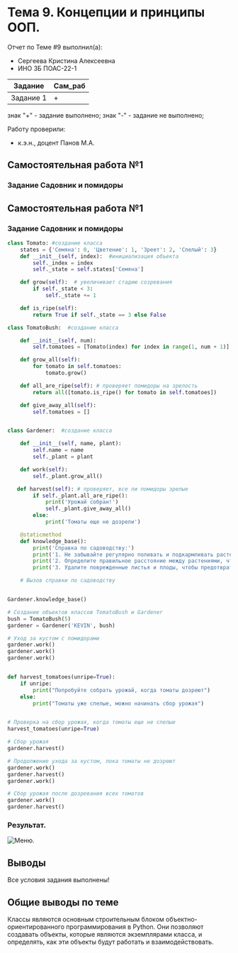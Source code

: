 # Тема 9. Концепции и принципы ООП.
Отчет по Теме #9 выполнил(а):
- Сергеева Кристина Алексеевна 
- ИНО ЗБ ПОАС-22-1

| Задание |  Сам_раб |
| ------ |  ------ |
| Задание 1 | + |


знак "+" - задание выполнено; знак "-" - задание не выполнено;

Работу проверили:
- к.э.н., доцент Панов М.А.

## Самостоятельная работа №1
### Задание Садовник и помидоры
## Самостоятельная работа №1
### Задание Садовник и помидоры

```python
class Tomato: #создание класса
    states = {'Семяна': 0, 'Цветение': 1, 'Зреет': 2, 'Спелый': 3}
    def __init__(self, index):  #инициализация объекта
        self._index = index
        self._state = self.states['Семяна']

    def grow(self):  # увеличивает стадию созревания
        if self._state < 3:
            self._state += 1

    def is_ripe(self):
        return True if self._state == 3 else False

class TomatoBush:  #создание класса

    def __init__(self, num):
        self.tomatoes = [Tomato(index) for index in range(1, num + 1)]

    def grow_all(self):
        for tomato in self.tomatoes:
            tomato.grow()

    def all_are_ripe(self): # проверяет помидоры на зрелость
        return all([tomato.is_ripe() for tomato in self.tomatoes])

    def give_away_all(self):
        self.tomatoes = []


class Gardener:  #создание класса

    def __init__(self, name, plant):
        self.name = name
        self._plant = plant

    def work(self):
        self._plant.grow_all()

   def harvest(self): # проверяет, все ли помидоры зрелые
        if self._plant.all_are_ripe():
            print('Урожай собран!')
            self._plant.give_away_all()
        else:
            print('Томаты еще не дозрели')

    @staticmethod
    def knowledge_base():
        print('Справка по садоводству:')
        print('1. Не забывайте регулярно поливать и подкармливать растения')
        print('2. Определите правильное расстояние между растениями, чтобы они не мешали друг другу в росте')
        print('3. Удалите поврежденные листья и плоды, чтобы предотвратить распространение болезней')

    # Вызов справки по садоводству


Gardener.knowledge_base()

# Создание объектов классов TomatoBush и Gardener
bush = TomatoBush(5)
gardener = Gardener('KEVIN', bush)

# Уход за кустом с помидорами
gardener.work()
gardener.work()
gardener.work()


def harvest_tomatoes(unripe=True):
    if unripe:
        print("Попробуйте собрать урожай, когда томаты дозреют")
    else:
        print("Томаты уже спелые, можно начинать сбор урожая")


# Проверка на сбор урожая, когда томаты еще не спелые
harvest_tomatoes(unripe=True)

# Сбор урожая
gardener.harvest()

# Продолжение ухода за кустом, пока томаты не дозреют
gardener.work()
gardener.harvest()
gardener.work()

# Сбор урожая после дозревания всех томатов
gardener.work()
gardener.harvest()
```
### Результат.
![Меню]().


## Выводы

Все условия задания выполнены!
  


## Общие выводы по теме
Классы являются основным строительным блоком объектно-ориентированного программирования в Python. Они позволяют создавать объекты, которые являются экземплярами класса, и определять, как эти объекты будут работать и взаимодействовать. 












